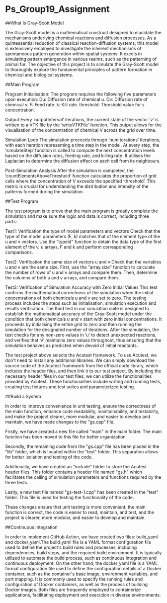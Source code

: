 # Ps_Group19_Assignment

##What Is Gray-Scott Model

The Gray-Scott model is a mathematical construct designed to elucidate the mechanisms underlying chemical reactions and diffusion processes. As a quintessential reduction of classical reaction-diffusion systems, this model is extensively employed to investigate the inherent mechanisms of spontaneous pattern generation within spatial systems. It excels in simulating pattern emergence in various realms, such as the patterning of animal fur. The objective of this project is to simulate the Gray-Scott model to thoroughly explore the fundamental principles of pattern formation in chemical and biological systems.

##Main Program

Program Initialisation:
The program requires the following five parameters upon execution:
Du: Diffusion rate of chemical u.
Dv: Diffusion rate of chemical v.
F: Feed rate.
k: Kill rate.
threshold: Threshold value for v concentration.

Output
Every ‘outputInterval’ iterations, the current state of the vector ‘v’ is written to a VTK file by the ‘writeVTKFile’ function. This output allows for the visualisation of the concentration of chemical V across the grid over time.

Simulation Loop
The simulation proceeds through ‘numIterations’ iterations, with each iteration representing a time step in the model. At every step, the ‘simulateStep’ function is called to compute the next concentration levels based on the diffusion rates, feeding rate, and killing rate. It utilises the Laplacian to determine the diffusion effect on each cell from its neighbours.

Post-Simulation Analysis
After the simulation is completed, the ‘countElementsAboveThreshold’ function calculates the proportion of grid cells where the concentration of V exceeds the specified ‘threshold’. This metric is crucial for understanding the distribution and intensity of the patterns formed during the simulation.

##Test Program

The test program is to prove that the main program is greatly complete the simulation and make sure the logic and data is correct, including three parts:

Test1: Verification the type of model parameters and vectors
Check that the type of the model parameters (F, k) matches that of the element type of the u and v vectors. Use the "typeid" function to obtain the data type of the first element of the v, u arrays, F and k and perform corresponding comparisons.

Test2: Verification the same size of vectors u and v
Check that the variables u and v are the same size. First, use the "array.size" function to calculate the number of rows of u and v arrays and compare them. Then, determine the columns of both u and v arrays, and compare them.


Test3: Verification of Simulation Accuracy with Zero Initial Values
This test confirms the mathematical correctness of the simulation when the initial concentrations of both chemicals u and v are set to zero. The testing process includes the steps such as initialisation, simulation execution and results verification. The third test in our simulation suite is designed to establish the mathematical accuracy of the Gray-Scott model under the condition that both chemicals u and v start with zero initial concentrations. It proceeds by initialising the entire grid to zero and then running the simulation for the designated number of iterations. After the simulation, the test checks for any non-zero values in ‘u’ to detect unexpected reactions, and verifies that ‘v’ maintains zero values throughout, thus ensuring that the simulation behaves as predicted when devoid of initial reactants.

The test project above selects the Acutest framework. To use Acutest, we don't need to install any additional libraries. We can simply download the source code of the Acutest framework from the official code library, which includes the header files, and then link it to our test project. By including the necessary header files in our test files, we can utilize the functionalities provided by Acutest. These functionalities include writing and running tests, creating test fixtures and test suites and parameterized testing.

##Build a System

In order to improve convenience in unit testing, ensure the correctness of the main function, enhance code readability, maintainability, and testability, and make the project clearer, more modular, and easier to develop and maintain, we have made changes to the "gs.cpp" file.

Firstly, we have created a new file called "main" in the main folder. The main function has been moved to this file for better organization.

Secondly, the remaining code from the "gs.cpp" file has been placed in the "lib" folder, which is located within the "test" folder. This separation allows for better isolation and testing of the code.

Additionally, we have created an "include" folder to store the Acutest header files. This folder contains a header file named "gs.h" which facilitates the calling of simulation parameters and functions required by the three tests.

Lastly, a new test file named "gs-test-1.cpp" has been created in the "test" folder. This file is used for testing the functionality of the code.

These changes ensure that unit testing is more convenient, the main function is correct, the code is easier to read, maintain, and test, and the project is clearer, more modular, and easier to develop and maintain.

##Continuous Integration

In order to implement GitHub Action, we have created two files: build_yaml and docker_yaml.The build_yaml file is a YAML format configuration file used to define the project's build rules and processes, including dependencies, build steps, and the required build environment. It is typically utilized to automate the build process, such as continuous integration and continuous deployment. On the other hand, the docker_yaml file is a YAML format configuration file used to define the configuration details of a Docker container, such as the container's base image, environment variables, and port mapping. It is commonly used to specify the running rules and configuration of Docker containers, as well as the process of building Docker images. Both files are frequently employed to containerize applications, facilitating deployment and execution in diverse environments.
